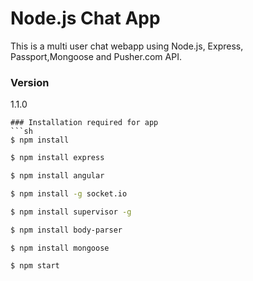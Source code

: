 # Node.js Chat App

This is a multi user chat webapp using Node.js, Express, Passport,Mongoose and Pusher.com API.  

### Version
1.1.0

```
### Installation required for app
```sh
$ npm install
```

```sh
$ npm install express
```

```sh
$ npm install angular
```
```sh
$ npm install -g socket.io
```

```sh
$ npm install supervisor -g
```

```sh
$ npm install body-parser
```

```sh
$ npm install mongoose
```

```sh
$ npm start
```
